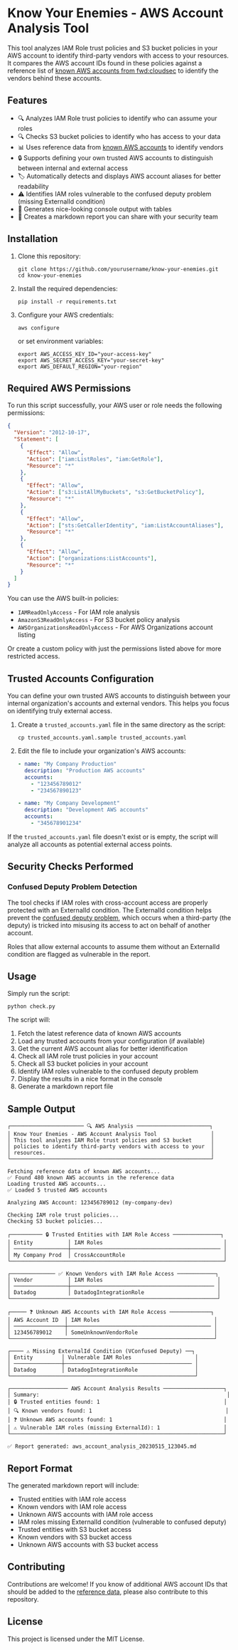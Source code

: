 # Know Your Enemies - AWS Account Analysis Tool

This tool analyzes IAM Role trust policies and S3 bucket policies in your AWS account to identify third-party vendors with access to your resources. It compares the AWS account IDs found in these policies against a reference list of [known AWS accounts from fwd:cloudsec](https://github.com/fwdcloudsec/known_aws_accounts/) to identify the vendors behind these accounts.

## Features

- 🔍 Analyzes IAM Role trust policies to identify who can assume your roles
- 🔍 Checks S3 bucket policies to identify who has access to your data
- 📊 Uses reference data from [known AWS accounts](https://github.com/fwdcloudsec/known_aws_accounts) to identify vendors
- 🔒 Supports defining your own trusted AWS accounts to distinguish between internal and external access
- 🏷️ Automatically detects and displays AWS account aliases for better readability
- ⚠️ Identifies IAM roles vulnerable to the confused deputy problem (missing ExternalId condition)
- 📝 Generates nice-looking console output with tables
- 📄 Creates a markdown report you can share with your security team

## Installation

1. Clone this repository:

   ```
   git clone https://github.com/yourusername/know-your-enemies.git
   cd know-your-enemies
   ```

2. Install the required dependencies:

   ```
   pip install -r requirements.txt
   ```

3. Configure your AWS credentials:
   ```
   aws configure
   ```
   or set environment variables:
   ```
   export AWS_ACCESS_KEY_ID="your-access-key"
   export AWS_SECRET_ACCESS_KEY="your-secret-key"
   export AWS_DEFAULT_REGION="your-region"
   ```

## Required AWS Permissions

To run this script successfully, your AWS user or role needs the following permissions:

```json
{
  "Version": "2012-10-17",
  "Statement": [
    {
      "Effect": "Allow",
      "Action": ["iam:ListRoles", "iam:GetRole"],
      "Resource": "*"
    },
    {
      "Effect": "Allow",
      "Action": ["s3:ListAllMyBuckets", "s3:GetBucketPolicy"],
      "Resource": "*"
    },
    {
      "Effect": "Allow",
      "Action": ["sts:GetCallerIdentity", "iam:ListAccountAliases"],
      "Resource": "*"
    },
    {
      "Effect": "Allow",
      "Action": ["organizations:ListAccounts"],
      "Resource": "*"
    }
  ]
}
```

You can use the AWS built-in policies:

- `IAMReadOnlyAccess` - For IAM role analysis
- `AmazonS3ReadOnlyAccess` - For S3 bucket policy analysis
- `AWSOrganizationsReadOnlyAccess` - For AWS Organizations account listing

Or create a custom policy with just the permissions listed above for more restricted access.

## Trusted Accounts Configuration

You can define your own trusted AWS accounts to distinguish between your internal organization's accounts and external vendors. This helps you focus on identifying truly external access.

1. Create a `trusted_accounts.yaml` file in the same directory as the script:

   ```
   cp trusted_accounts.yaml.sample trusted_accounts.yaml
   ```

2. Edit the file to include your organization's AWS accounts:

   ```yaml
   - name: "My Company Production"
     description: "Production AWS accounts"
     accounts:
       - "123456789012"
       - "234567890123"

   - name: "My Company Development"
     description: "Development AWS accounts"
     accounts:
       - "345678901234"
   ```

If the `trusted_accounts.yaml` file doesn't exist or is empty, the script will analyze all accounts as potential external access points.

## Security Checks Performed

### Confused Deputy Problem Detection

The tool checks if IAM roles with cross-account access are properly protected with an ExternalId condition. The ExternalId condition helps prevent the [confused deputy problem](https://docs.aws.amazon.com/IAM/latest/UserGuide/confused-deputy.html), which occurs when a third-party (the deputy) is tricked into misusing its access to act on behalf of another account.

Roles that allow external accounts to assume them without an ExternalId condition are flagged as vulnerable in the report.

## Usage

Simply run the script:

```
python check.py
```

The script will:

1. Fetch the latest reference data of known AWS accounts
2. Load any trusted accounts from your configuration (if available)
3. Get the current AWS account alias for better identification
4. Check all IAM role trust policies in your account
5. Check all S3 bucket policies in your account
6. Identify IAM roles vulnerable to the confused deputy problem
7. Display the results in a nice format in the console
8. Generate a markdown report file

## Sample Output

```
┌─────────────────────── 🔍 AWS Analysis ───────────────────────┐
│ Know Your Enemies - AWS Account Analysis Tool                 │
│ This tool analyzes IAM Role trust policies and S3 bucket      │
│ policies to identify third-party vendors with access to your  │
│ resources.                                                    │
└───────────────────────────────────────────────────────────────┘

Fetching reference data of known AWS accounts...
✅ Found 480 known AWS accounts in the reference data
Loading trusted AWS accounts...
✅ Loaded 5 trusted AWS accounts

Analyzing AWS Account: 123456789012 (my-company-dev)

Checking IAM role trust policies...
Checking S3 bucket policies...

┌────────── 🔒 Trusted Entities with IAM Role Access ───────────────┐
│ Entity           │ IAM Roles                                      │
│ ─────────────────┼─────────────────────────────────────────────── │
│ My Company Prod  │ CrossAccountRole                               │
└───────────────────────────────────────────────────────────────────┘

┌────────────── ✅ Known Vendors with IAM Role Access ────────────┐
│ Vendor           │ IAM Roles                                    │
│ ─────────────────┼───────────────────────────────────────────── │
│ Datadog          │ DatadogIntegrationRole                       │
└─────────────────────────────────────────────────────────────────┘

┌───── ❓ Unknown AWS Accounts with IAM Role Access ─────────────┐
│ AWS Account ID  │ IAM Roles                                    │
│ ────────────────┼───────────────────────────────────────────── │
│ 123456789012    │ SomeUnknownVendorRole                        │
└────────────────────────────────────────────────────────────────┘

┌──── ⚠️ Missing ExternalId Condition (VConfused Deputy) ──┐
│ Entity         │ Vulnerable IAM Roles                    │
│ ───────────────┼──────────────────────────────────────── │
│ Datadog        │ DatadogIntegrationRole                  │
└──────────────────────────────────────────────────────────┘

┌────────────────── AWS Account Analysis Results ───────────────────┐
│ Summary:                                                           │
│ 🔒 Trusted entities found: 1                                       │
│ 🔍 Known vendors found: 1                                          │
│ ❓ Unknown AWS accounts found: 1                                   │
│ ⚠️ Vulnerable IAM roles (missing ExternalId): 1                    │
└───────────────────────────────────────────────────────────────────┘

✅ Report generated: aws_account_analysis_20230515_123045.md
```

## Report Format

The generated markdown report will include:

- Trusted entities with IAM role access
- Known vendors with IAM role access
- Unknown AWS accounts with IAM role access
- IAM roles missing ExternalId condition (vulnerable to confused deputy)
- Trusted entities with S3 bucket access
- Known vendors with S3 bucket access
- Unknown AWS accounts with S3 bucket access

## Contributing

Contributions are welcome! If you know of additional AWS account IDs that should be added to the [reference data](https://github.com/fwdcloudsec/known_aws_accounts/), please also contribute to this repository.

## License

This project is licensed under the MIT License.
